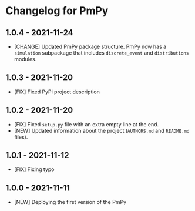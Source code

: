 Changelog for PmPy
===================
1.0.4 - 2021-11-24
------------------

- [CHANGE] Updated PmPy package structure. PmPy now has a `simulation` subpackage that includes `discrete_event` and `distributions` modules.

1.0.3 - 2021-11-20
------------------

- [FIX] Fixed PyPi project description

1.0.2 - 2021-11-20
------------------

- [FIX] Fixed `setup.py` file with an extra empty line at the end.
- [NEW] Updated information about the project (`AUTHORS.md` and `README.md` files).
  
1.0.1 - 2021-11-12
------------------

- [FIX] Fixing typo

1.0.0 - 2021-11-11
------------------

- [NEW] Deploying the first version of the PmPy
